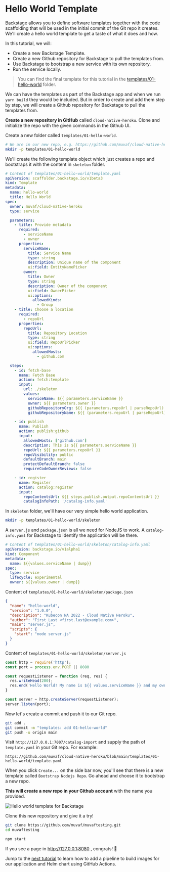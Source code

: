 # Hello World Template

Backstage allows you to define software templates together with the code
scaffolding that will be used in the initial commit of the Git repo it creates.
We'll create a hello world template to get a taste of what it does and how.

In this tutorial, we will:
* Create a new Backstage Template.
* Create a new Github repository for Backstage to pull the templates from.
* Use Backstage to bootstrap a new service with its own repository.
* Run the service locally.

> You can find the final template for this tutorial in the
> [templates/01-hello-world](templates/01-hello-world) folder.

We can have the templates as part of the Backstage app and when we run `yarn
build` they would be included. But in order to create and add them step by step,
we will create a Github repository for Backstage to pull the templates from.

**Create a new repository in GitHub** called `cloud-native-heroku`. Clone and
initialize the repo with the given commands in the Github UI.

Create a new folder called `templates/01-hello-world`.
```bash
# We are in our new repo, e.g. https://github.com/muvaf/cloud-native-heroku
mkdir -p templates/01-hello-world
```

We'll create the following template object which just creates a repo and
bootstraps it with the content in `skeleton` folder.
```yaml
# Content of templates/01-hello-world/template.yaml
apiVersion: scaffolder.backstage.io/v1beta3
kind: Template
metadata:
  name: hello-world
  title: Hello World
spec:
  owner: muvaf/cloud-native-heroku
  type: service

  parameters:
    - title: Provide metadata
      required:
        - serviceName
        - owner
      properties:
        serviceName:
          title: Service Name
          type: string
          description: Unique name of the component
          ui:field: EntityNamePicker
        owner:
          title: Owner
          type: string
          description: Owner of the component
          ui:field: OwnerPicker
          ui:options:
            allowedKinds:
              - Group
    - title: Choose a location
      required:
        - repoUrl
      properties:
        repoUrl:
          title: Repository Location
          type: string
          ui:field: RepoUrlPicker
          ui:options:
            allowedHosts:
              - github.com

  steps:
    - id: fetch-base
      name: Fetch Base
      action: fetch:template
      input:
        url: ./skeleton
        values:
          serviceName: ${{ parameters.serviceName }}
          owner: ${{ parameters.owner }}
          githubRepositoryOrg: ${{ (parameters.repoUrl | parseRepoUrl).owner }}
          githubRepositoryName: ${{ (parameters.repoUrl | parseRepoUrl).repo }}

    - id: publish
      name: Publish
      action: publish:github
      input:
        allowedHosts: ['github.com']
        description: This is ${{ parameters.serviceName }}
        repoUrl: ${{ parameters.repoUrl }}
        repoVisibility: public
        defaultBranch: main
        protectDefaultBranch: false
        requireCodeOwnerReviews: false

    - id: register
      name: Register
      action: catalog:register
      input:
        repoContentsUrl: ${{ steps.publish.output.repoContentsUrl }}
        catalogInfoPath: '/catalog-info.yaml'
```

In `skeleton` folder, we'll have our very simple hello world application.
```bash
mkdir -p templates/01-hello-world/skeleton
```

A `server.js` and `package.json` is all we need for NodeJS to work. A 
`catalog-info.yaml` for Backstage to identify the application will be there.
```yaml
# Content of templates/01-hello-world/skeleton/catalog-info.yaml
apiVersion: backstage.io/v1alpha1
kind: Component
metadata:
  name: ${{values.serviceName | dump}}
spec:
  type: service
  lifecycle: experimental
  owner: ${{values.owner | dump}}
```
Content of `templates/01-hello-world/skeleton/package.json`
```json
{
  "name": "hello-world",
  "version": "1.0.0",
  "description": "Kubecon NA 2022 - Cloud Native Heroku",
  "author": "First Last <first.last@example.com>",
  "main": "server.js",
  "scripts": {
    "start": "node server.js"
  }
}
```
Content of `templates/01-hello-world/skeleton/server.js`
```javascript
const http = require('http');
const port = process.env.PORT || 8080

const requestListener = function (req, res) {
  res.writeHead(200);
  res.end('Hello World! My name is ${{ values.serviceName }} and my owner is ${{ values.owner }}');
}

const server = http.createServer(requestListener);
server.listen(port);
```

Now let's create a commit and push it to our Git repo.

```bash
git add .
git commit -m "templates: add 01-hello-world"
git push -u origin main
```

Visit `http://127.0.0.1:7007/catalog-import` and supply the path of
`template.yaml` in your Git repo. For example:
```
https://github.com/muvaf/cloud-native-heroku/blob/main/templates/01-hello-world/template.yaml
```

When you click `Create...` on the side bar now, you'll see that there is a new
template called `Bootstrap Nodejs Repo`. Go ahead and choose it to bootstrap a
new repo.

**This will create a new repo in your Github account** with the name you provided.

![Hello world template for Backstage](assets/only-github-instance-created.png)

Clone this new repository and give it a try!
```bash
git clone https://github.com/muvaf/muvaftesting.git
cd muvaftesting
```
```bash
npm start
```

If you see a page in http://127.0.0.1:8080 , congrats! 🎉

Jump to the [next tutorial](02-image-and-chart.md) to learn how to add a pipeline
to build images for our application and Helm chart using GitHub Actions.